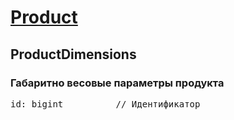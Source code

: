
# [Product](Product.md)

## ProductDimensions

### Габаритно весовые параметры продукта



<pre>
id: bigint          // Идентификатор

</pre>

